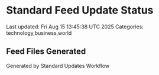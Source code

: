 # Standard Feed Update Status
Last updated: Fri Aug 15 13:45:38 UTC 2025
Categories: technology,business,world

## Feed Files Generated

Generated by Standard Updates Workflow
